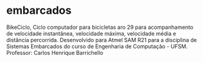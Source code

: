 # embarcados
BikeCiclo,
Ciclo computador para bicicletas aro 29 para acompanhamento de velocidade instantânea, 
velocidade máxima, velocidade média e distância percorrida. Desenvolvido para Atmel SAM R21 
para a disciplina de Sistemas Embarcados do curso de Engenharia de Computação - UFSM. 
Professor: Carlos Henrique Barrichello
